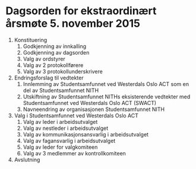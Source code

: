 # Dagsorden for ekstraordinært årsmøte 5. november 2015

1. Konstituering
    1. Godkjenning av innkalling
    2. Godkjenning av dagsorden
    3. Valg av ordstyrer
    4. Valg av 2 protokollførere
    5. Valg av 3 protokollunderskrivere
2. Endringsforslag til vedtekter
    1. Innlemming av Studentsamfunnet ved Westerdals Oslo ACT som en del av Studentsamfunnet NITH
    2. Utskiftning av Studentsamfunnet NITHs eksisterende vedtekter med Studentsamfunnet ved Westerdals Oslo ACT (SWACT)
    3. Navneendring av organisasjonen Studentsamfunnet NITH
3. Valg i Studentsamfunnet ved Westerdals Oslo ACT
    1. Valg av leder i arbeidsutvalget
    2. Valg av nestleder i arbeidsutvalget
    3. Valg av kommunikasjonsansvarlig i arbeidsutvalget
    4. Valg av fagansvarlig i arbeidsutvalget
    5. Valg av leder for valgkomiteen
    6. Valg av 3 medlemmer av kontrollkomiteen
4. Avslutning

